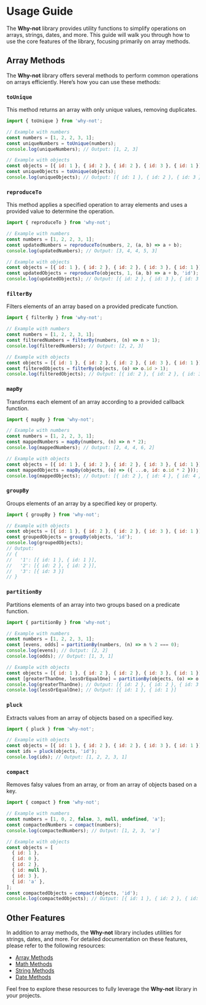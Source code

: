 # Usage Guide

The **Why-not** library provides utility functions to simplify operations on arrays, strings, dates, and more. This guide will walk you through how to use the core features of the library, focusing primarily on array methods.

## Array Methods

The **Why-not** library offers several methods to perform common operations on arrays efficiently. Here’s how you can use these methods:

### `toUnique`

This method returns an array with only unique values, removing duplicates.

```js
import { toUnique } from 'why-not';

// Example with numbers
const numbers = [1, 2, 2, 3, 1];
const uniqueNumbers = toUnique(numbers);
console.log(uniqueNumbers); // Output: [1, 2, 3]

// Example with objects
const objects = [{ id: 1 }, { id: 2 }, { id: 2 }, { id: 3 }, { id: 1 }];
const uniqueObjects = toUnique(objects);
console.log(uniqueObjects); // Output: [{ id: 1 }, { id: 2 }, { id: 3 }]
```

### `reproduceTo`

This method applies a specified operation to array elements and uses a provided value to determine the operation.

```js
import { reproduceTo } from 'why-not';

// Example with numbers
const numbers = [1, 2, 2, 3, 1];
const updatedNumbers = reproduceTo(numbers, 2, (a, b) => a + b);
console.log(updatedNumbers); // Output: [3, 4, 4, 5, 3]

// Example with objects
const objects = [{ id: 1 }, { id: 2 }, { id: 2 }, { id: 3 }, { id: 1 }];
const updatedObjects = reproduceTo(objects, 1, (a, b) => a + b, 'id');
console.log(updatedObjects); // Output: [{ id: 2 }, { id: 3 }, { id: 3 }, { id: 4 }, { id: 2 }]
```

### `filterBy`

Filters elements of an array based on a provided predicate function.

```js
import { filterBy } from 'why-not';

// Example with numbers
const numbers = [1, 2, 2, 3, 1];
const filteredNumbers = filterBy(numbers, (n) => n > 1);
console.log(filteredNumbers); // Output: [2, 2, 3]

// Example with objects
const objects = [{ id: 1 }, { id: 2 }, { id: 2 }, { id: 3 }, { id: 1 }];
const filteredObjects = filterBy(objects, (o) => o.id > 1);
console.log(filteredObjects); // Output: [{ id: 2 }, { id: 2 }, { id: 3 }]
```

### `mapBy`

Transforms each element of an array according to a provided callback function.

```js
import { mapBy } from 'why-not';

// Example with numbers
const numbers = [1, 2, 2, 3, 1];
const mappedNumbers = mapBy(numbers, (n) => n * 2);
console.log(mappedNumbers); // Output: [2, 4, 4, 6, 2]

// Example with objects
const objects = [{ id: 1 }, { id: 2 }, { id: 2 }, { id: 3 }, { id: 1 }];
const mappedObjects = mapBy(objects, (o) => ({ ...o, id: o.id * 2 }));
console.log(mappedObjects); // Output: [{ id: 2 }, { id: 4 }, { id: 4 }, { id: 6 }, { id: 2 }]
```

### `groupBy`

Groups elements of an array by a specified key or property.

```js
import { groupBy } from 'why-not';

// Example with objects
const objects = [{ id: 1 }, { id: 2 }, { id: 2 }, { id: 3 }, { id: 1 }];
const groupedObjects = groupBy(objects, 'id');
console.log(groupedObjects);
// Output:
// {
//   '1': [{ id: 1 }, { id: 1 }],
//   '2': [{ id: 2 }, { id: 2 }],
//   '3': [{ id: 3 }]
// }
```

### `partitionBy`

Partitions elements of an array into two groups based on a predicate function.

```js
import { partitionBy } from 'why-not';

// Example with numbers
const numbers = [1, 2, 2, 3, 1];
const [evens, odds] = partitionBy(numbers, (n) => n % 2 === 0);
console.log(evens); // Output: [2, 2]
console.log(odds); // Output: [1, 3, 1]

// Example with objects
const objects = [{ id: 1 }, { id: 2 }, { id: 2 }, { id: 3 }, { id: 1 }];
const [greaterThanOne, lessOrEqualOne] = partitionBy(objects, (o) => o.id > 1);
console.log(greaterThanOne); // Output: [{ id: 2 }, { id: 2 }, { id: 3 }]
console.log(lessOrEqualOne); // Output: [{ id: 1 }, { id: 1 }]
```

### `pluck`

Extracts values from an array of objects based on a specified key.

```js
import { pluck } from 'why-not';

// Example with objects
const objects = [{ id: 1 }, { id: 2 }, { id: 2 }, { id: 3 }, { id: 1 }];
const ids = pluck(objects, 'id');
console.log(ids); // Output: [1, 2, 2, 3, 1]
```

### `compact`

Removes falsy values from an array, or from an array of objects based on a key.

```js
import { compact } from 'why-not';

// Example with numbers
const numbers = [1, 0, 2, false, 3, null, undefined, 'a'];
const compactedNumbers = compact(numbers);
console.log(compactedNumbers); // Output: [1, 2, 3, 'a']

// Example with objects
const objects = [
  { id: 1 },
  { id: 0 },
  { id: 2 },
  { id: null },
  { id: 3 },
  { id: 'a' },
];
const compactedObjects = compact(objects, 'id');
console.log(compactedObjects); // Output: [{ id: 1 }, { id: 2 }, { id: 3 }, { id: 'a' }]
```

## Other Features

In addition to array methods, the **Why-not** library includes utilities for strings, dates, and more. For detailed documentation on these features, please refer to the following resources:

- [Array Methods](Array-Methods.md)
- [Math Methods](mathematical-utilities.md)
- [String Methods](string-utilities.md)
- [Date Methods](date-utilities.md)

Feel free to explore these resources to fully leverage the **Why-not** library in your projects.
